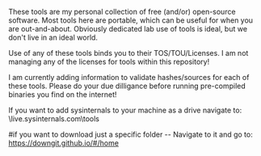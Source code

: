 These tools are my personal collection of free (and/or) open-source software. Most tools here are portable, which can be useful for when you are out-and-about. Obviously dedicated lab use of tools is ideal, but we don't live in an ideal world.

Use of any of these tools binds you to their TOS/TOU/Licenses.  I am not managing any of the licenses for tools within this repository!

I am currently adding information to validate hashes/sources for each of these tools.
Please do your due dilligance before running pre-compiled binaries you find on the internet!

If you want to add sysinternals to your machine as a drive navigate to:
\\live.sysinternals.com\tools

#if you want to download just a specific folder -- Navigate to it and go to:
https://downgit.github.io/#/home
